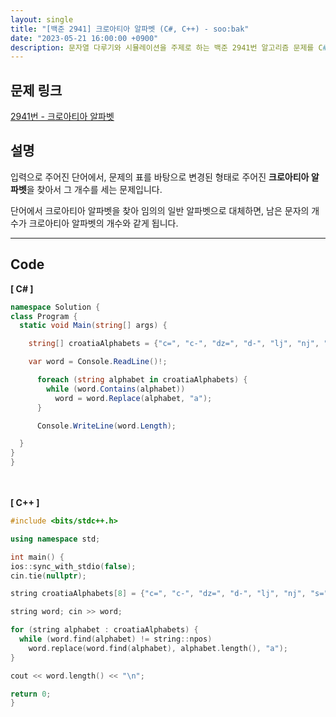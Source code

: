 ```yaml
---
layout: single
title: "[백준 2941] 크로아티아 알파벳 (C#, C++) - soo:bak"
date: "2023-05-21 16:00:00 +0900"
description: 문자열 다루기와 시뮬레이션을 주제로 하는 백준 2941번 알고리즘 문제를 C# 과 C++ 로 풀이 및 해설
---
```


## 문제 링크
  [2941번 - 크로아티아 알파벳](https://www.acmicpc.net/problem/2941)

## 설명
입력으로 주어진 단어에서, 문제의 표를 바탕으로 변경된 형태로 주어진 <b>크로아티아 알파벳</b>을 찾아서 그 개수를 세는 문제입니다. <br>

단어에서 크로아티아 알파벳을 찾아 임의의 일반 알파벳으로 대체하면, 남은 문자의 개수가 크로아티아 알파벳의 개수와 같게 됩니다. <br>

- - -

## Code
<b>[ C# ] </b>
<br>

  ```c#
namespace Solution {
  class Program {
    static void Main(string[] args) {

      string[] croatiaAlphabets = {"c=", "c-", "dz=", "d-", "lj", "nj", "s=", "z="};

      var word = Console.ReadLine()!;

        foreach (string alphabet in croatiaAlphabets) {
          while (word.Contains(alphabet))
            word = word.Replace(alphabet, "a");
        }

        Console.WriteLine(word.Length);

    }
  }
}
  ```
<br><br>
<b>[ C++ ] </b>
<br>

  ```c++
#include <bits/stdc++.h>

using namespace std;

int main() {
  ios::sync_with_stdio(false);
  cin.tie(nullptr);

  string croatiaAlphabets[8] = {"c=", "c-", "dz=", "d-", "lj", "nj", "s=", "z="};

  string word; cin >> word;

  for (string alphabet : croatiaAlphabets) {
    while (word.find(alphabet) != string::npos)
      word.replace(word.find(alphabet), alphabet.length(), "a");
  }

  cout << word.length() << "\n";

  return 0;
}
  ```
